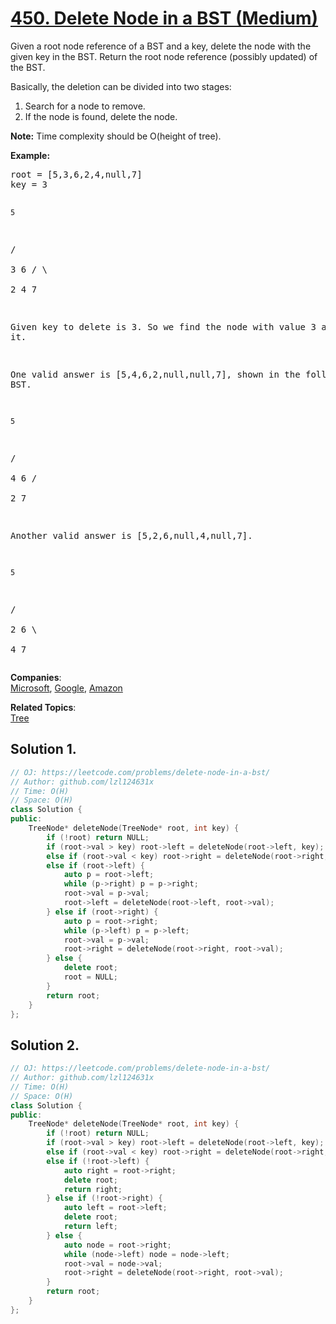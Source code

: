 # [450. Delete Node in a BST (Medium)](https://leetcode.com/problems/delete-node-in-a-bst/)

<p>Given a root node reference of a BST and a key, delete the node with the given key in the BST. Return the root node reference (possibly updated) of the BST.</p>

<p>Basically, the deletion can be divided into two stages:
</p><ol>
<li>Search for a node to remove.</li>
<li>If the node is found, delete the node.</li>
</ol>
<p></p>

<p><b>Note:</b> Time complexity should be O(height of tree).</p>

<p><b>Example:</b>
</p><pre>root = [5,3,6,2,4,null,7]
key = 3

    5
   / \
  3   6
 / \   \
2   4   7

Given key to delete is 3. So we find the node with value 3 and delete it.

One valid answer is [5,4,6,2,null,null,7], shown in the following BST.

    5
   / \
  4   6
 /     \
2       7

Another valid answer is [5,2,6,null,4,null,7].

    5
   / \
  2   6
   \   \
    4   7
</pre>
<p></p>

**Companies**:  
[Microsoft](https://leetcode.com/company/microsoft), [Google](https://leetcode.com/company/google), [Amazon](https://leetcode.com/company/amazon)

**Related Topics**:  
[Tree](https://leetcode.com/tag/tree/)

## Solution 1.

```cpp
// OJ: https://leetcode.com/problems/delete-node-in-a-bst/
// Author: github.com/lzl124631x
// Time: O(H)
// Space: O(H)
class Solution {
public:
    TreeNode* deleteNode(TreeNode* root, int key) {
        if (!root) return NULL;
        if (root->val > key) root->left = deleteNode(root->left, key);
        else if (root->val < key) root->right = deleteNode(root->right, key);
        else if (root->left) {
            auto p = root->left;
            while (p->right) p = p->right;
            root->val = p->val;
            root->left = deleteNode(root->left, root->val);
        } else if (root->right) {
            auto p = root->right;
            while (p->left) p = p->left;
            root->val = p->val;
            root->right = deleteNode(root->right, root->val);
        } else {
            delete root;
            root = NULL;
        }
        return root;
    }
};
```

## Solution 2.

```cpp
// OJ: https://leetcode.com/problems/delete-node-in-a-bst/
// Author: github.com/lzl124631x
// Time: O(H)
// Space: O(H)
class Solution {
public:
    TreeNode* deleteNode(TreeNode* root, int key) {
        if (!root) return NULL;
        if (root->val > key) root->left = deleteNode(root->left, key);
        else if (root->val < key) root->right = deleteNode(root->right, key);
        else if (!root->left) {
            auto right = root->right;
            delete root;
            return right;
        } else if (!root->right) {
            auto left = root->left;
            delete root;
            return left;
        } else {
            auto node = root->right;
            while (node->left) node = node->left;
            root->val = node->val;
            root->right = deleteNode(root->right, root->val);
        }
        return root;
    }
};
```